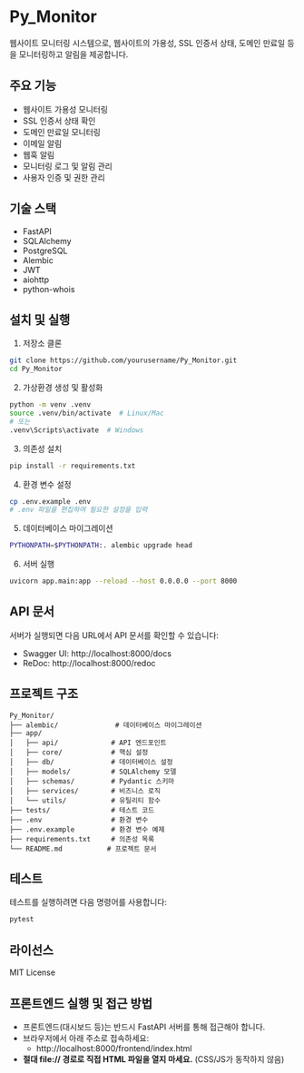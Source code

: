 # Py_Monitor

웹사이트 모니터링 시스템으로, 웹사이트의 가용성, SSL 인증서 상태, 도메인 만료일 등을 모니터링하고 알림을 제공합니다.

## 주요 기능

- 웹사이트 가용성 모니터링
- SSL 인증서 상태 확인
- 도메인 만료일 모니터링
- 이메일 알림
- 웹훅 알림
- 모니터링 로그 및 알림 관리
- 사용자 인증 및 권한 관리

## 기술 스택

- FastAPI
- SQLAlchemy
- PostgreSQL
- Alembic
- JWT
- aiohttp
- python-whois

## 설치 및 실행

1. 저장소 클론
```bash
git clone https://github.com/yourusername/Py_Monitor.git
cd Py_Monitor
```

2. 가상환경 생성 및 활성화
```bash
python -m venv .venv
source .venv/bin/activate  # Linux/Mac
# 또는
.venv\Scripts\activate  # Windows
```

3. 의존성 설치
```bash
pip install -r requirements.txt
```

4. 환경 변수 설정
```bash
cp .env.example .env
# .env 파일을 편집하여 필요한 설정을 입력
```

5. 데이터베이스 마이그레이션
```bash
PYTHONPATH=$PYTHONPATH:. alembic upgrade head
```

6. 서버 실행
```bash
uvicorn app.main:app --reload --host 0.0.0.0 --port 8000
```

## API 문서

서버가 실행되면 다음 URL에서 API 문서를 확인할 수 있습니다:
- Swagger UI: http://localhost:8000/docs
- ReDoc: http://localhost:8000/redoc

## 프로젝트 구조

```
Py_Monitor/
├── alembic/              # 데이터베이스 마이그레이션
├── app/
│   ├── api/             # API 엔드포인트
│   ├── core/            # 핵심 설정
│   ├── db/              # 데이터베이스 설정
│   ├── models/          # SQLAlchemy 모델
│   ├── schemas/         # Pydantic 스키마
│   ├── services/        # 비즈니스 로직
│   └── utils/           # 유틸리티 함수
├── tests/               # 테스트 코드
├── .env                 # 환경 변수
├── .env.example         # 환경 변수 예제
├── requirements.txt     # 의존성 목록
└── README.md           # 프로젝트 문서
```

## 테스트

테스트를 실행하려면 다음 명령어를 사용합니다:

```bash
pytest
```

## 라이선스

MIT License

## 프론트엔드 실행 및 접근 방법

- 프론트엔드(대시보드 등)는 반드시 FastAPI 서버를 통해 접근해야 합니다.
- 브라우저에서 아래 주소로 접속하세요:
  - http://localhost:8000/frontend/index.html
- **절대 file:// 경로로 직접 HTML 파일을 열지 마세요.** (CSS/JS가 동작하지 않음) 